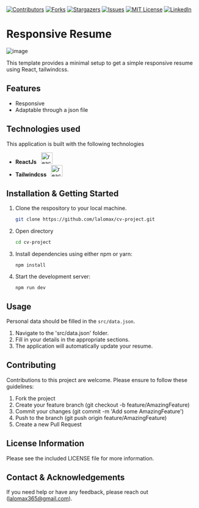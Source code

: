 [![Contributors][contributors-shield]][contributors-url]
[![Forks][forks-shield]][forks-url]
[![Stargazers][stars-shield]][stars-url]
[![Issues][issues-shield]][issues-url]
[![MIT License][license-shield]][license-url]
[![LinkedIn][linkedin-shield]][linkedin-url]

# Responsive Resume

![image](https://github.com/lalomax/cv-project/assets/95863162/d193b78a-a2cf-4d94-9009-c98a9005280f)


This template provides a minimal setup to get a simple responsive resume using React, tailwindcss.

## Features
* Responsive
* Adaptable through a json file
  
## Technologies used

This application is built with the following technologies

*   **ReactJs** &nbsp; <a href="https://reactjs.org/" rel="nofollow"> <img src="https://cdn.icon-icons.com/icons2/2415/PNG/96/react_original_wordmark_logo_icon_146375.png" alt="reactjs" width="30" height="30" style="max-width: 100%;"> </a>
*   **Tailwindcss** &nbsp; <a href="https://tailwindcss.com/" rel="nofollow"> <img src="https://user-images.githubusercontent.com/102632512/206369384-429ad29c-fce5-4070-94ea-ee70ef40f372.png" alt="reactjs" width="30" height="30" style="max-width: 100%;"> </a>

## Installation & Getting Started

1. Clone the respository to your local machine.
    ```sh
    git clone https://github.com/lalomax/cv-project.git
    ```
1. Open directory
   ```sh
   cd cv-project
   ```
2. Install dependencies using either npm or yarn:
    ```
    npm install
    ```
3. Start the development server:
    ```
    npm run dev
    ```

## Usage
Personal data should be filled in the  `src/data.json`.

1. Navigate to the 'src/data.json' folder.
2. Fill in your details in the appropriate sections.
3. The application will automatically update your resume.

## Contributing
Contributions to this project are welcome. Please ensure to follow these guidelines:

1. Fork the project
2. Create your feature branch (git checkout -b feature/AmazingFeature)
3. Commit your changes (git commit -m 'Add some AmazingFeature')
4. Push to the branch (git push origin feature/AmazingFeature)
5. Create a new Pull Request

## License Information
Please see the included LICENSE file for more information.

## Contact & Acknowledgements
If you need help or have any feedback, please reach out (lalomax365@gmail.com).

[contributors-shield]: https://img.shields.io/github/contributors/lalomax/cv-project.svg?style=for-the-badge
[contributors-url]: https://github.com/lalomax/cv-project/graphs/contributors
[forks-shield]: https://img.shields.io/github/forks/lalomax/cv-project.svg?style=for-the-badge
[forks-url]: https://github.com/lalomax/cv-project/network/members
[stars-shield]: https://img.shields.io/github/stars/lalomax/cv-project.svg?style=for-the-badge
[stars-url]: https://github.com/lalomax/cv-project/stargazers
[issues-shield]: https://img.shields.io/github/issues/lalomax/cv-project.svg?style=for-the-badge
[issues-url]: https://github.com/lalomax/cv-project/issues
[license-shield]: https://img.shields.io/github/license/lalomax/cv-project.svg?style=for-the-badge
[license-url]: https://github.com/lalomax/cv-project/blob/master/LICENSE.txt
[linkedin-shield]: https://img.shields.io/badge/-LinkedIn-black.svg?style=for-the-badge&logo=linkedin&colorB=555
[linkedin-url]: https://linkedin.com/in/orlando-flores365/
[product-screenshot]: images/screenshot.png
[Next.js]: https://img.shields.io/badge/next.js-000000?style=for-the-badge&logo=nextdotjs&logoColor=white
[Next-url]: https://nextjs.org/
[Vitejs]: https://img.shields.io/badge/vite-%23646CFF.svg?style=for-the-badge&logo=vite&logoColor=white
[vite-url]: https://vitejs.dev/
[React.js]: https://img.shields.io/badge/React-20232A?style=for-the-badge&logo=react&logoColor=61DAFB
[React-url]: https://reactjs.org/
[Vue.js]: https://img.shields.io/badge/Vue.js-35495E?style=for-the-badge&logo=vuedotjs&logoColor=4FC08D
[Vue-url]: https://vuejs.org/
[Angular.io]: https://img.shields.io/badge/Angular-DD0031?style=for-the-badge&logo=angular&logoColor=white
[Angular-url]: https://angular.io/
[Svelte.dev]: https://img.shields.io/badge/Svelte-4A4A55?style=for-the-badge&logo=svelte&logoColor=FF3E00
[Svelte-url]: https://svelte.dev/
[Laravel.com]: https://img.shields.io/badge/Laravel-FF2D20?style=for-the-badge&logo=laravel&logoColor=white
[Laravel-url]: https://laravel.com
[Bootstrap.com]: https://img.shields.io/badge/Bootstrap-563D7C?style=for-the-badge&logo=bootstrap&logoColor=white
[Bootstrap-url]: https://getbootstrap.com
[JQuery.com]: https://img.shields.io/badge/jQuery-0769AD?style=for-the-badge&logo=jquery&logoColor=white
[JQuery-url]: https://jquery.com 

